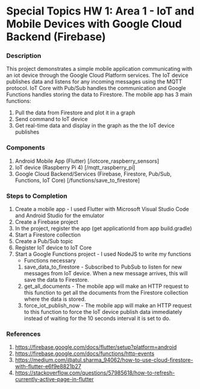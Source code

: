 # Special Topics HW 1: Area 1 - IoT and Mobile Devices with Google Cloud Backend (Firebase)

### Description
This project demonstrates a simple mobile application communicating with an iot device through the Google Cloud Platform services. The IoT device publishes data and listens for any incoming messages using the MQTT protocol. IoT Core with Pub/Sub handles the communication and Google Functions handles storing the data to Firestore. The mobile app has 3 main functions:
1. Pull the data from Firestore and plot it in a graph
1. Send command to IoT device 
1. Get real-time data and display in the graph as the the IoT device publishes

### Components
1. Android Mobile App (Flutter) [/iotcore_raspberry_sensors]
1. IoT device (Raspberry Pi 4) [/mqtt_raspberry_pi]
1. Google Cloud Backend/Services (Firebase, Firestore, Pub/Sub, Functions, IoT Core) [/functions/save_to_firestore]

### Steps to Completion
1. Create a mobile app - I used Flutter with Microsoft Visual Studio Code and Android Studio for the emulator
1. Create a Firebase project
1. In the project, register the app (get applicationId from app build.gradle)
1. Start a Firestore collection
1. Create a Pub/Sub topic
1. Register IoT device to IoT Core
1. Start a Google Functions project - I used NodeJS to write my functions
   * Functions necessary
    1. save_data_to_firestore - Subscribed to PubSub to listen for new messages from IoT device. When a new message arrives, this will save the data to Firestore.
    1. get_all_documents - The mobile app will make an HTTP request to this function to get all the documents from the Firestore collection where the data is stored.
    1. force_iot_publish_now - The mobile app will make an HTTP request to this function to force the IoT device publish data immediately instead of waiting for the 10 seconds interval it is set to do.

### References
1. https://firebase.google.com/docs/flutter/setup?platform=android
1. https://firebase.google.com/docs/functions/http-events
1. https://medium.com/@atul.sharma_94062/how-to-use-cloud-firestore-with-flutter-e6f9e8821b27
1. https://stackoverflow.com/questions/57985618/how-to-refresh-currently-active-page-in-flutter
